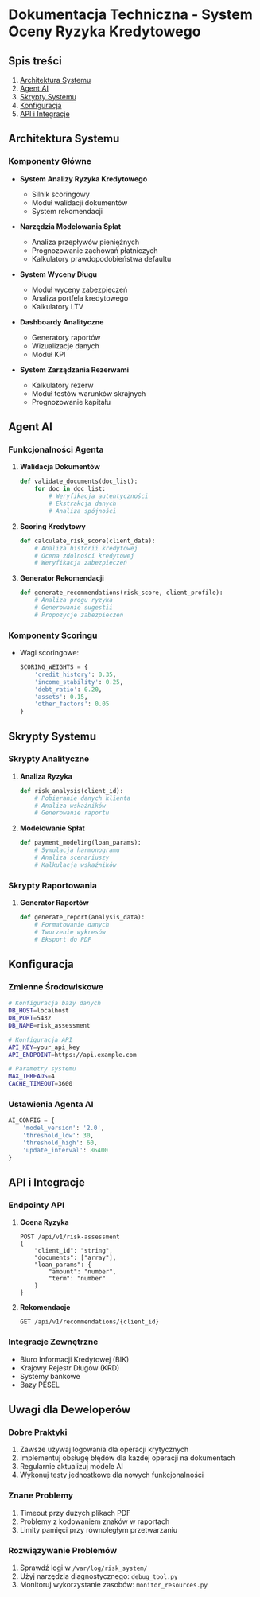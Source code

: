 # Dokumentacja Techniczna - System Oceny Ryzyka Kredytowego

## Spis treści
1. [Architektura Systemu](#architektura-systemu)
2. [Agent AI](#agent-ai)
3. [Skrypty Systemu](#skrypty-systemu)
4. [Konfiguracja](#konfiguracja)
5. [API i Integracje](#api-i-integracje)

## Architektura Systemu

### Komponenty Główne
- **System Analizy Ryzyka Kredytowego**
  - Silnik scoringowy
  - Moduł walidacji dokumentów
  - System rekomendacji
  
- **Narzędzia Modelowania Spłat**
  - Analiza przepływów pieniężnych
  - Prognozowanie zachowań płatniczych
  - Kalkulatory prawdopodobieństwa defaultu

- **System Wyceny Długu**
  - Moduł wyceny zabezpieczeń
  - Analiza portfela kredytowego
  - Kalkulatory LTV

- **Dashboardy Analityczne**
  - Generatory raportów
  - Wizualizacje danych
  - Moduł KPI

- **System Zarządzania Rezerwami**
  - Kalkulatory rezerw
  - Moduł testów warunków skrajnych
  - Prognozowanie kapitału

## Agent AI

### Funkcjonalności Agenta
1. **Walidacja Dokumentów**
   ```python
   def validate_documents(doc_list):
       for doc in doc_list:
           # Weryfikacja autentyczności
           # Ekstrakcja danych
           # Analiza spójności
   ```

2. **Scoring Kredytowy**
   ```python
   def calculate_risk_score(client_data):
       # Analiza historii kredytowej
       # Ocena zdolności kredytowej
       # Weryfikacja zabezpieczeń
   ```

3. **Generator Rekomendacji**
   ```python
   def generate_recommendations(risk_score, client_profile):
       # Analiza progu ryzyka
       # Generowanie sugestii
       # Propozycje zabezpieczeń
   ```

### Komponenty Scoringu
- Wagi scoringowe:
  ```python
  SCORING_WEIGHTS = {
      'credit_history': 0.35,
      'income_stability': 0.25,
      'debt_ratio': 0.20,
      'assets': 0.15,
      'other_factors': 0.05
  }
  ```

## Skrypty Systemu

### Skrypty Analityczne
1. **Analiza Ryzyka**
   ```python
   def risk_analysis(client_id):
       # Pobieranie danych klienta
       # Analiza wskaźników
       # Generowanie raportu
   ```

2. **Modelowanie Spłat**
   ```python
   def payment_modeling(loan_params):
       # Symulacja harmonogramu
       # Analiza scenariuszy
       # Kalkulacja wskaźników
   ```

### Skrypty Raportowania
1. **Generator Raportów**
   ```python
   def generate_report(analysis_data):
       # Formatowanie danych
       # Tworzenie wykresów
       # Eksport do PDF
   ```

## Konfiguracja

### Zmienne Środowiskowe
```bash
# Konfiguracja bazy danych
DB_HOST=localhost
DB_PORT=5432
DB_NAME=risk_assessment

# Konfiguracja API
API_KEY=your_api_key
API_ENDPOINT=https://api.example.com

# Parametry systemu
MAX_THREADS=4
CACHE_TIMEOUT=3600
```

### Ustawienia Agenta AI
```python
AI_CONFIG = {
    'model_version': '2.0',
    'threshold_low': 30,
    'threshold_high': 60,
    'update_interval': 86400
}
```

## API i Integracje

### Endpointy API
1. **Ocena Ryzyka**
   ```
   POST /api/v1/risk-assessment
   {
       "client_id": "string",
       "documents": ["array"],
       "loan_params": {
           "amount": "number",
           "term": "number"
       }
   }
   ```

2. **Rekomendacje**
   ```
   GET /api/v1/recommendations/{client_id}
   ```

### Integracje Zewnętrzne
- Biuro Informacji Kredytowej (BIK)
- Krajowy Rejestr Długów (KRD)
- Systemy bankowe
- Bazy PESEL

## Uwagi dla Deweloperów

### Dobre Praktyki
1. Zawsze używaj logowania dla operacji krytycznych
2. Implementuj obsługę błędów dla każdej operacji na dokumentach
3. Regularnie aktualizuj modele AI
4. Wykonuj testy jednostkowe dla nowych funkcjonalności

### Znane Problemy
1. Timeout przy dużych plikach PDF
2. Problemy z kodowaniem znaków w raportach
3. Limity pamięci przy równoległym przetwarzaniu

### Rozwiązywanie Problemów
1. Sprawdź logi w `/var/log/risk_system/`
2. Użyj narzędzia diagnostycznego: `debug_tool.py`
3. Monitoruj wykorzystanie zasobów: `monitor_resources.py` 